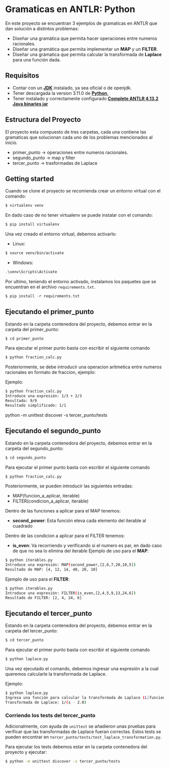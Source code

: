 
# Gramaticas en ANTLR: Python

En este proyecto se encuentran 3 ejemplos de gramaticas en ANTLR que dan solución a distintos problemas:
- Diseñar una gramática que permita hacer operaciones entre numeros racionales.
- Diseñar una gramática que permita implementar un **MAP** y un **FILTER**.
- Diseñar una grámatica que permita calcular la transformada de **Laplace** para una función dada.




## Requisitos
- Contar con un [**JDK**](https://www.oracle.com/java/technologies/downloads/) instalado, ya sea oficial o de openjdk.
- Tener descargada la version 3.11.0 de [**Python**.](https://www.python.org/downloads/release/python-3110/)
- Tener instalado y correctamente configurado [**Complete ANTLR 4.13.2 Java binaries jar**](https://www.antlr.org/download.html)






## Estructura del Proyecto
El proyecto esta compuesto de tres carpetas, cada una contiene las gramaticas que solucionan cada uno de los problemas mencionados al inicio.
- primer_punto -> operaciones entre numeros racionales.
- segundo_punto -> map y filter
- tercer_punto -> trasformadas de Laplace




## Getting started
Cuando se clone el proyecto se recomienda crear un entorno virtual con el comando:
```python
$ virtualenv venv
```
En dado caso de no tener virtualenv se puede instalar con el comando:
```bash
$ pip install virtualenv
```
Una vez creado el entorno virtual, debemos activarlo:
- Linux:
```bash
$ source venv/bin/activate
```
- Windows:
```powershell
.\venv\Scripts\Activate
```
Por ultimo, teniendo el entorno activado, instalamos los paquetes que se encuentran en el archivo `requirements.txt`.
```python
$ pip install -r requirements.txt
```






## Ejecutando el primer_punto
Estando en la carpeta contenedora del proyecto, debemos entrar en la carpeta del primer_punto:

```bash
$ cd primer_punto
```

Para ejecutar el primer punto basta con escribir el siguiente comando
```bash
$ python fraction_calc.py
```

Posteriormente, se debe introducir una operacion aritmetica entre numeros racionales en formato de fraccion, ejemplo:

Ejemplo:

```bash
$ python fraction_calc.py
Introduce una expresión: 1/3 + 2/3
Resultado: 9/9
Resultado simplificado: 1/1
```

python -m unittest discover -s tercer_punto/tests      

## Ejecutando el segundo_punto
Estando en la carpeta contenedora del proyecto, debemos entrar en la carpeta del segundo_punto:

```bash
$ cd segundo_punto
```

Para ejecutar el primer punto basta con escribir el siguiente comando
```bash
$ python fraction_calc.py
```

Posteriormente, se pueden introducir las siguientes entradas:
- MAP(funcion_a_aplicar, iterable)
- FILTER(condicion_a_aplicar, iterable)

Dentro de las funciones a aplicar para el MAP tenemos:
- **second_power**: Esta función eleva cada elemento del iterable al cuadrado

Dentro de las condicion a aplicar para el FILTER tenemos:
- **is_even**: Va recorriendo y verificando si el numero es par, en dado caso de que no sea lo elimina del iterable
Ejemplo de uso para el **MAP**:

```bash
$ python iterables.py
Introduce una expresión: MAP(second_power,[2,6,7,20,10,5])
Resultado de MAP: [4, 12, 14, 40, 20, 10]
```

Ejemplo de uso para el **FILTER**:

```bash
$ python iterables.py
Introduce una expresión: FILTER(is_even,[2,4,5,9,13,24,6])
Resultado de FILTER: [2, 4, 24, 6]
```  
## Ejecutando el tercer_punto
Estando en la carpeta contenedora del proyecto, debemos entrar en la carpeta del tercer_punto:

```bash
$ cd tercer_punto
```

Para ejecutar el primer punto basta con escribir el siguiente comando
```bash
$ python laplace.py
```
Una vez ejecutado el comando, debemos ingresar una expresión a la cual queremos calcularle la transformada de Laplace.

Ejemplo:
```bash
$ python laplace.py
Ingresa una función para calcular la transformada de Laplace (L[funcion]): L[e^2t]
Transformada de Laplace: 1/(s - 2.0)
```

### Corriendo los tests del tercer_punto

Adicionalmente, con ayuda de `unittest` se añadieron unas pruebas para verificar que las transformadas de Laplace fueran correctas. Estos tests se pueden encontrar en `tercer_punto/tests/test_laplace_transformation.py`. 

Para ejecutar los tests debemos estar en la carpeta contenedora del proyecto y ejecutar: 
```bash
$ python -m unittest discover -s tercer_punto/tests
```






